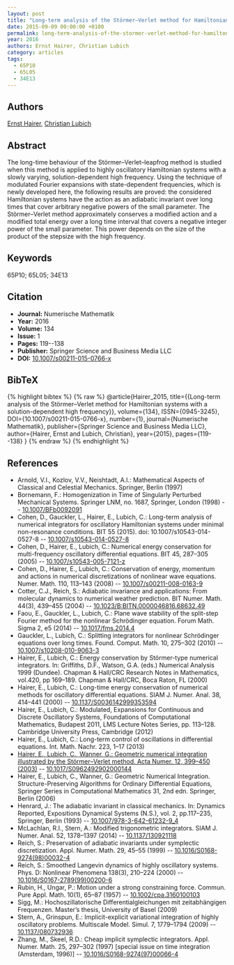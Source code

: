 ```yaml
---
layout: post
title: "Long-term analysis of the Störmer–Verlet method for Hamiltonian systems with a solution-dependent high frequency"
date: 2015-09-09 00:00:00 +0100
permalink: long-term-analysis-of-the-stormer-verlet-method-for-hamiltonian-systems-with-a-solution-dependent-high-frequency
year: 2016
authors: Ernst Hairer, Christian Lubich
category: articles
tags:
  - 65P10
  - 65L05
  - 34E13
---
```

 
## Authors
[Ernst Hairer](authors/ernst-hairer), [Christian Lubich](authors/christian-lubich)
 
## Abstract
The long-time behaviour of the Störmer–Verlet–leapfrog method is studied when this method is applied to highly oscillatory Hamiltonian systems with a slowly varying, solution-dependent high frequency. Using the technique of modulated Fourier expansions with state-dependent frequencies, which is newly developed here, the following results are proved: the considered Hamiltonian systems have the action as an adiabatic invariant over long times that cover arbitrary negative powers of the small parameter. The Störmer–Verlet method approximately conserves a modified action and a modified total energy over a long time interval that covers a negative integer power of the small parameter. This power depends on the size of the product of the stepsize with the high frequency.
 
## Keywords
65P10; 65L05; 34E13
 
## Citation
- **Journal:** Numerische Mathematik
- **Year:** 2016
- **Volume:** 134
- **Issue:** 1
- **Pages:** 119--138
- **Publisher:** Springer Science and Business Media LLC
- **DOI:** [10.1007/s00211-015-0766-x](https://doi.org/10.1007/s00211-015-0766-x)
 
## BibTeX
{% highlight bibtex %}
{% raw %}
@article{Hairer_2015,
  title={{Long-term analysis of the Störmer–Verlet method for Hamiltonian systems with a solution-dependent high frequency}},
  volume={134},
  ISSN={0945-3245},
  DOI={10.1007/s00211-015-0766-x},
  number={1},
  journal={Numerische Mathematik},
  publisher={Springer Science and Business Media LLC},
  author={Hairer, Ernst and Lubich, Christian},
  year={2015},
  pages={119--138}
}
{% endraw %}
{% endhighlight %}
 
## References
- Arnold, V.I., Kozlov, V.V., Neishtadt, A.I.: Mathematical Aspects of Classical and Celestial Mechanics. Springer, Berlin (1997)
- Bornemann, F.: Homogenization in Time of Singularly Perturbed Mechanical Systems. Springer LNM, no. 1687, Springer, London (1998) -- [10.1007/BFb0092091](https://doi.org/10.1007/BFb0092091)
- Cohen, D., Gauckler, L., Hairer, E., Lubich, C.: Long-term analysis of numerical integrators for oscillatory Hamiltonian systems under minimal non-resonance conditions. BIT 55 (2015). doi: 10.1007/s10543-014-0527-8 -- [10.1007/s10543-014-0527-8](https://doi.org/10.1007/s10543-014-0527-8)
- Cohen, D., Hairer, E., Lubich, C.: Numerical energy conservation for multi-frequency oscillatory differential equations. BIT 45, 287–305 (2005) -- [10.1007/s10543-005-7121-z](https://doi.org/10.1007/s10543-005-7121-z)
- Cohen, D., Hairer, E., Lubich, C.: Conservation of energy, momentum and actions in numerical discretizations of nonlinear wave equations. Numer. Math. 110, 113–143 (2008) -- [10.1007/s00211-008-0163-9](https://doi.org/10.1007/s00211-008-0163-9)
- Cotter, C.J., Reich, S.: Adiabatic invariance and applications: From molecular dynamics to numerical weather prediction. BIT Numer. Math. 44(3), 439–455 (2004) -- [10.1023/B:BITN.0000046816.68632.49](https://doi.org/10.1023/B:BITN.0000046816.68632.49)
- Faou, E., Gauckler, L., Lubich, C.: Plane wave stability of the split-step Fourier method for the nonlinear Schrödinger equation. Forum Math. Sigma 2, e5 (2014) -- [10.1017/fms.2014.4](https://doi.org/10.1017/fms.2014.4)
- Gauckler, L., Lubich, C.: Splitting integrators for nonlinear Schrödinger equations over long times. Found. Comput. Math. 10, 275–302 (2010) -- [10.1007/s10208-010-9063-3](https://doi.org/10.1007/s10208-010-9063-3)
- Hairer, E., Lubich, C.: Energy conservation by Störmer-type numerical integrators. In: Griffiths, D.F., Watson, G.A. (eds.) Numerical Analysis 1999 (Dundee). Chapman & Hall/CRC Research Notes in Mathematics, vol.420, pp 169–189. Chapman & Hall/CRC, Boca Raton, FL (2000)
- Hairer, E., Lubich, C.: Long-time energy conservation of numerical methods for oscillatory differential equations. SIAM J. Numer. Anal. 38, 414–441 (2000) -- [10.1137/S0036142999353594](https://doi.org/10.1137/S0036142999353594)
- Hairer, E., Lubich, C.: Modulated, Expansions for Continuous and Discrete Oscillatory Systems, Foundations of Computational Mathematics, Budapest 2011, LMS Lecture Notes Series, pp. 113–128. Cambridge University Press, Cambridge (2012)
- Hairer, E., Lubich, C.: Long-term control of oscillations in differential equations. Int. Math. Nachr. 223, 1–17 (2013)
- [Hairer, E., Lubich, C., Wanner, G.: Geometric numerical integration illustrated by the Störmer–Verlet method. Acta Numer. 12, 399–450 (2003)](geometric-numerical-integration-illustrated-by-the-stormer-verlet-method) -- [10.1017/S0962492902000144](https://doi.org/10.1017/S0962492902000144)
- Hairer, E., Lubich, C., Wanner, G.: Geometric Numerical Integration. Structure-Preserving Algorithms for Ordinary Differential Equations, Springer Series in Computational Mathematics 31, 2nd edn. Springer, Berlin (2006)
- Henrard, J.: The adiabatic invariant in classical mechanics. In: Dynamics Reported, Expositions Dynamical Systems (N.S.), vol. 2, pp.117–235, Springer, Berlin (1993) -- [10.1007/978-3-642-61232-9_4](https://doi.org/10.1007/978-3-642-61232-9_4)
- McLachlan, R.I., Stern, A.: Modified trigonometric integrators. SIAM J. Numer. Anal. 52, 1378–1397 (2014) -- [10.1137/130921118](https://doi.org/10.1137/130921118)
- Reich, S.: Preservation of adiabatic invariants under symplectic discretization. Appl. Numer. Math. 29, 45–55 (1999) -- [10.1016/S0168-9274(98)00032-4](https://doi.org/10.1016/S0168-9274(98)00032-4)
- Reich, S.: Smoothed Langevin dynamics of highly oscillatory systems. Phys. D: Nonlinear Phenomena 138(3), 210–224 (2000) -- [10.1016/S0167-2789(99)00200-6](https://doi.org/10.1016/S0167-2789(99)00200-6)
- Rubin, H., Ungar, P.: Motion under a strong constraining force. Commun. Pure Appl. Math. 10(1), 65–87 (1957) -- [10.1002/cpa.3160100103](https://doi.org/10.1002/cpa.3160100103)
- Sigg, M.: Hochoszillatorische Differentialgleichungen mit zeitabhängigen Frequenzen. Master’s thesis, University of Basel (2009)
- Stern, A., Grinspun, E.: Implicit-explicit variational integration of highly oscillatory problems. Multiscale Model. Simul. 7, 1779–1794 (2009) -- [10.1137/080732936](https://doi.org/10.1137/080732936)
- Zhang, M., Skeel, R.D.: Cheap implicit symplectic integrators. Appl. Numer. Math. 25, 297–302 (1997) [special issue on time integration (Amsterdam, 1996)] -- [10.1016/S0168-9274(97)00066-4](https://doi.org/10.1016/S0168-9274(97)00066-4)


